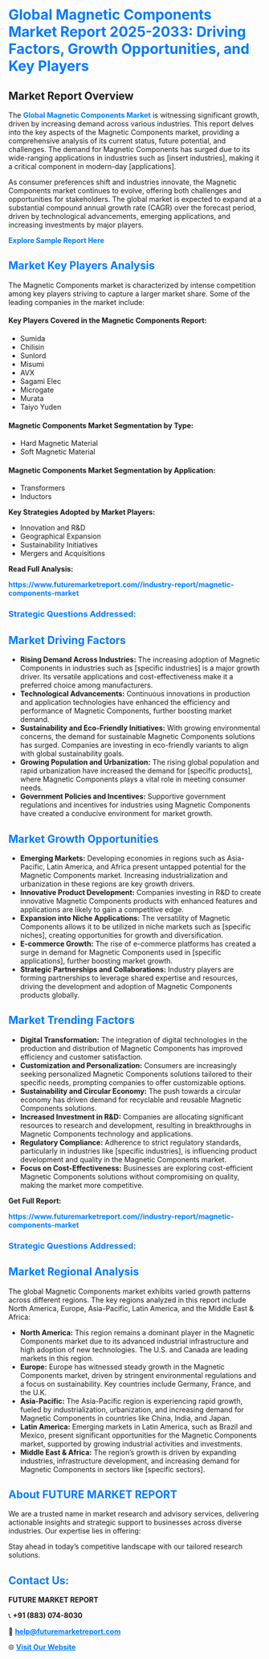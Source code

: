 <h1 style="color: #007BFF;">Global Magnetic Components Market Report 2025-2033: Driving Factors, Growth Opportunities, and Key Players</h1>

<section id="overview">
<h2>Market Report Overview</h2>
<p>The <a href="https://www.futuremarketreport.com//industry-report/magnetic-components-market" style="color: #007BFF; text-decoration: none;"><strong>Global Magnetic Components Market</strong></a> is witnessing significant growth, driven by increasing demand across various industries. This report delves into the key aspects of the Magnetic Components market, providing a comprehensive analysis of its current status, future potential, and challenges. The demand for Magnetic Components has surged due to its wide-ranging applications in industries such as [insert industries], making it a critical component in modern-day [applications].</p>
<p>As consumer preferences shift and industries innovate, the Magnetic Components market continues to evolve, offering both challenges and opportunities for stakeholders. The global market is expected to expand at a substantial compound annual growth rate (CAGR) over the forecast period, driven by technological advancements, emerging applications, and increasing investments by major players.</p>
</section>

<section id="overview">
<p><a href="https://www.futuremarketreport.com//request-sample/reportId=54721" style="color: #007BFF; text-decoration: none;"><strong>Explore Sample Report Here</strong></a></p>
</section>

<section id="key-players">
<h2 style="color: #007BFF;">Market Key Players Analysis</h2>
<p>The Magnetic Components market is characterized by intense competition among key players striving to capture a larger market share. Some of the leading companies in the market include:</p>
<h4>Key Players Covered in the Magnetic Components Report:</h4>
<ul><li>Sumida</li><li>Chilisin</li><li>Sunlord</li><li>Misumi</li><li>AVX</li><li>Sagami Elec</li><li>Microgate</li><li>Murata</li><li>Taiyo Yuden</li></ul>
<h4>Magnetic Components Market Segmentation by Type:</h4>
<ul><li>Hard Magnetic Material</li><li>Soft Magnetic Material</li></ul>

<h4>Magnetic Components Market Segmentation by Application:</h4>
<ul><li>Transformers</li><li>Inductors</li></ul>
<p><strong>Key Strategies Adopted by Market Players:</strong></p>
<ul>
<li>Innovation and R&D</li>
<li>Geographical Expansion</li>
<li>Sustainability Initiatives</li>
<li>Mergers and Acquisitions</li>
</ul>
</section>

<section>
<p><strong>Read Full Analysis: </strong></p><a href="https://www.futuremarketreport.com//industry-report/magnetic-components-market" style="color: #007BFF; text-decoration: none;"><strong>https://www.futuremarketreport.com//industry-report/magnetic-components-market</strong></a>
<h3 style="color: #007BFF;">Strategic Questions Addressed:</h3>
</section>

<section id="driving-factors">
<h2 style="color: #007BFF;">Market Driving Factors</h2>
<ul>
<li><strong>Rising Demand Across Industries:</strong> The increasing adoption of Magnetic Components in industries such as [specific industries] is a major growth driver. Its versatile applications and cost-effectiveness make it a preferred choice among manufacturers.</li>
<li><strong>Technological Advancements:</strong> Continuous innovations in production and application technologies have enhanced the efficiency and performance of Magnetic Components, further boosting market demand.</li>
<li><strong>Sustainability and Eco-Friendly Initiatives:</strong> With growing environmental concerns, the demand for sustainable Magnetic Components solutions has surged. Companies are investing in eco-friendly variants to align with global sustainability goals.</li>
<li><strong>Growing Population and Urbanization:</strong> The rising global population and rapid urbanization have increased the demand for [specific products], where Magnetic Components plays a vital role in meeting consumer needs.</li>
<li><strong>Government Policies and Incentives:</strong> Supportive government regulations and incentives for industries using Magnetic Components have created a conducive environment for market growth.</li>
</ul>
</section>

<section id="growth-opportunities">
<h2 style="color: #007BFF;">Market Growth Opportunities</h2>
<ul>
<li><strong>Emerging Markets:</strong> Developing economies in regions such as Asia-Pacific, Latin America, and Africa present untapped potential for the Magnetic Components market. Increasing industrialization and urbanization in these regions are key growth drivers.</li>
<li><strong>Innovative Product Development:</strong> Companies investing in R&D to create innovative Magnetic Components products with enhanced features and applications are likely to gain a competitive edge.</li>
<li><strong>Expansion into Niche Applications:</strong> The versatility of Magnetic Components allows it to be utilized in niche markets such as [specific niches], creating opportunities for growth and diversification.</li>
<li><strong>E-commerce Growth:</strong> The rise of e-commerce platforms has created a surge in demand for Magnetic Components used in [specific applications], further boosting market growth.</li>
<li><strong>Strategic Partnerships and Collaborations:</strong> Industry players are forming partnerships to leverage shared expertise and resources, driving the development and adoption of Magnetic Components products globally.</li>
</ul>
</section>

<section id="trending-factors">
<h2 style="color: #007BFF;">Market Trending Factors</h2>
<ul>
<li><strong>Digital Transformation:</strong> The integration of digital technologies in the production and distribution of Magnetic Components has improved efficiency and customer satisfaction.</li>
<li><strong>Customization and Personalization:</strong> Consumers are increasingly seeking personalized Magnetic Components solutions tailored to their specific needs, prompting companies to offer customizable options.</li>
<li><strong>Sustainability and Circular Economy:</strong> The push towards a circular economy has driven demand for recyclable and reusable Magnetic Components solutions.</li>
<li><strong>Increased Investment in R&D:</strong> Companies are allocating significant resources to research and development, resulting in breakthroughs in Magnetic Components technology and applications.</li>
<li><strong>Regulatory Compliance:</strong> Adherence to strict regulatory standards, particularly in industries like [specific industries], is influencing product development and quality in the Magnetic Components market.</li>
<li><strong>Focus on Cost-Effectiveness:</strong> Businesses are exploring cost-efficient Magnetic Components solutions without compromising on quality, making the market more competitive.</li>
</ul>
</section>

<section>
<p><strong>Get Full Report: </strong></p><a href="https://www.futuremarketreport.com//industry-report/magnetic-components-market" style="color: #007BFF; text-decoration: none;"><strong>https://www.futuremarketreport.com//industry-report/magnetic-components-market</strong></a>
<h3 style="color: #007BFF;">Strategic Questions Addressed:</h3>
</section>


<section id="regional-analysis">
<h2 style="color: #007BFF;">Market Regional Analysis</h2>
<p>The global Magnetic Components market exhibits varied growth patterns across different regions. The key regions analyzed in this report include North America, Europe, Asia-Pacific, Latin America, and the Middle East & Africa:</p>
<ul>
<li><strong>North America:</strong> This region remains a dominant player in the Magnetic Components market due to its advanced industrial infrastructure and high adoption of new technologies. The U.S. and Canada are leading markets in this region.</li>
<li><strong>Europe:</strong> Europe has witnessed steady growth in the Magnetic Components market, driven by stringent environmental regulations and a focus on sustainability. Key countries include Germany, France, and the U.K.</li>
<li><strong>Asia-Pacific:</strong> The Asia-Pacific region is experiencing rapid growth, fueled by industrialization, urbanization, and increasing demand for Magnetic Components in countries like China, India, and Japan.</li>
<li><strong>Latin America:</strong> Emerging markets in Latin America, such as Brazil and Mexico, present significant opportunities for the Magnetic Components market, supported by growing industrial activities and investments.</li>
<li><strong>Middle East & Africa:</strong> The region’s growth is driven by expanding industries, infrastructure development, and increasing demand for Magnetic Components in sectors like [specific sectors].</li>
</ul>
</section>

<footer>
<h2 style="color: #007BFF;">About FUTURE MARKET REPORT</h2>
<p>We are a trusted name in market research and advisory services, delivering actionable insights and strategic support to businesses across diverse industries. Our expertise lies in offering:</p>

<p>Stay ahead in today’s competitive landscape with our tailored research solutions.</p>

<h2 style="color: #007BFF;">Contact Us:</h2>
<p><strong>FUTURE MARKET REPORT</strong></p>
<p>📞 <strong>+91 (883) 074-8030</strong></p>
<p>📧 <strong><a href="mailto:help@futuremarketreport.com" style="color: #007BFF;">help@futuremarketreport.com</a></strong></p>
<p>🌐 <strong><a href="https://www.futuremarketreport.com/" style="color: #007BFF;">Visit Our Website</a></strong></p>
</footer>